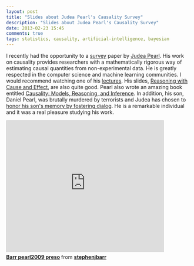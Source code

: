 ```yaml
---
layout: post
title: "Slides about Judea Pearl's Causality Survey"
description: "Slides about Judea Pearl's Causality Survey"
date: 2013-02-23 15:45
comments: true
tags: statistics, causality, artificial-intelligence, bayesian
---
```


I recently had the opportunity to a [survey](http://ftp.cs.ucla.edu/pub/stat_ser/r350.pdf) paper by [Judea Pearl](http://bayes.cs.ucla.edu/jp_home.html). His work on causality provides researchers with a mathematically rigorous way of estimating causal quantities from non-experimental data. He is greatly respected in the computer science and machine learning communities. I would recommend watching one of his [lectures](http://www.youtube.com/watch?v=78EmmdfOcI8). His slides, [Reasoning with Cause and Effect](http://singapore.cs.ucla.edu/IJCAI99/index.html), are also quite good. Pearl also wrote an amazing book entitled [Causality: Models, Reasoning, and Inference](http://www.amazon.com/Causality-Reasoning-Inference-Judea-Pearl/dp/052189560X/ref=sr_1_1?ie=UTF8&qid=1361648912&sr=8-1&keywords=causality+judea+pearl). In addition, his son, Daniel Pearl, was brutally murdered by terrorists and Judea has chosen to [honor his son's memory by fostering dialog](http://www.danielpearl.org/). He is a remarkable individual and it was a real pleasure studying his work.

<iframe src="http://www.slideshare.net/slideshow/embed_code/16725441" width="427" height="356" frameborder="0" marginwidth="0" marginheight="0" scrolling="no" style="border:1px solid #CCC;border-width:1px 1px 0;margin-bottom:5px" allowfullscreen webkitallowfullscreen mozallowfullscreen> </iframe> <div style="margin-bottom:5px"> <strong> <a href="http://www.slideshare.net/stephenjbarr/barr-pearl2009-preso" title="Barr pearl2009 preso" target="_blank">Barr pearl2009 preso</a> </strong> from <strong><a href="http://www.slideshare.net/stephenjbarr" target="_blank">stephenjbarr</a></strong> </div>

